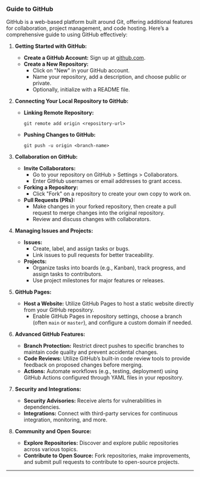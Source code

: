 ### Guide to GitHub

GitHub is a web-based platform built around Git, offering additional features for collaboration, project management, and code hosting. Here’s a comprehensive guide to using GitHub effectively:

1. **Getting Started with GitHub:**
   - **Create a GitHub Account:** Sign up at [github.com](https://github.com/).
   - **Create a New Repository:**
     - Click on "New" in your GitHub account.
     - Name your repository, add a description, and choose public or private.
     - Optionally, initialize with a README file.

2. **Connecting Your Local Repository to GitHub:**
   - **Linking Remote Repository:**
     ```
     git remote add origin <repository-url>
     ```
   - **Pushing Changes to GitHub:**
     ```
     git push -u origin <branch-name>
     ```

3. **Collaboration on GitHub:**
   - **Invite Collaborators:**
     - Go to your repository on GitHub > Settings > Collaborators.
     - Enter GitHub usernames or email addresses to grant access.
   - **Forking a Repository:**
     - Click "Fork" on a repository to create your own copy to work on.
   - **Pull Requests (PRs):**
     - Make changes in your forked repository, then create a pull request to merge changes into the original repository.
     - Review and discuss changes with collaborators.

4. **Managing Issues and Projects:**
   - **Issues:**
     - Create, label, and assign tasks or bugs.
     - Link issues to pull requests for better traceability.
   - **Projects:**
     - Organize tasks into boards (e.g., Kanban), track progress, and assign tasks to contributors.
     - Use project milestones for major features or releases.

5. **GitHub Pages:**
   - **Host a Website:** Utilize GitHub Pages to host a static website directly from your GitHub repository.
     - Enable GitHub Pages in repository settings, choose a branch (often `main` or `master`), and configure a custom domain if needed.

6. **Advanced GitHub Features:**
   - **Branch Protection:** Restrict direct pushes to specific branches to maintain code quality and prevent accidental changes.
   - **Code Reviews:** Utilize GitHub’s built-in code review tools to provide feedback on proposed changes before merging.
   - **Actions:** Automate workflows (e.g., testing, deployment) using GitHub Actions configured through YAML files in your repository.

7. **Security and Integrations:**
   - **Security Advisories:** Receive alerts for vulnerabilities in dependencies.
   - **Integrations:** Connect with third-party services for continuous integration, monitoring, and more.

8. **Community and Open Source:**
   - **Explore Repositories:** Discover and explore public repositories across various topics.
   - **Contribute to Open Source:** Fork repositories, make improvements, and submit pull requests to contribute to open-source projects.



---
